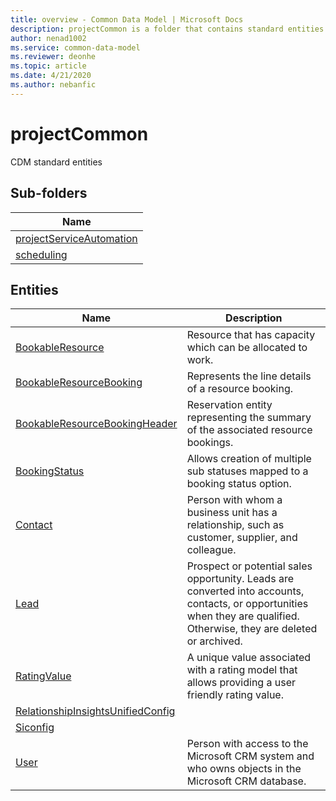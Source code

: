 ```yaml
---
title: overview - Common Data Model | Microsoft Docs
description: projectCommon is a folder that contains standard entities related to the Common Data Model.
author: nenad1002
ms.service: common-data-model
ms.reviewer: deonhe
ms.topic: article
ms.date: 4/21/2020
ms.author: nebanfic
---
```


# projectCommon

CDM standard entities  

## Sub-folders

|Name|
|---|
|[projectServiceAutomation](projectServiceAutomation/overview.md)|
|[scheduling](scheduling/overview.md)|




## Entities

|Name|Description|
|---|---|
|[BookableResource](BookableResource.md)|Resource that has capacity which can be allocated to work.|
|[BookableResourceBooking](BookableResourceBooking.md)|Represents the line details of a resource booking.|
|[BookableResourceBookingHeader](BookableResourceBookingHeader.md)|Reservation entity representing the summary of the associated resource bookings.|
|[BookingStatus](BookingStatus.md)|Allows creation of multiple sub statuses mapped to a booking status option.|
|[Contact](Contact.md)|Person with whom a business unit has a relationship, such as customer, supplier, and colleague.|
|[Lead](Lead.md)|Prospect or potential sales opportunity. Leads are converted into accounts, contacts, or opportunities when they are qualified. Otherwise, they are deleted or archived.|
|[RatingValue](RatingValue.md)|A unique value associated with a rating model that allows providing a user friendly rating value.|
|[RelationshipInsightsUnifiedConfig](RelationshipInsightsUnifiedConfig.md)||
|[Siconfig](Siconfig.md)||
|[User](User.md)|Person with access to the Microsoft CRM system and who owns objects in the Microsoft CRM database.|
